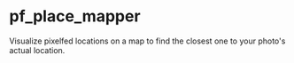 # pf_place_mapper
Visualize pixelfed locations on a map to find the closest one to your photo's actual location.
